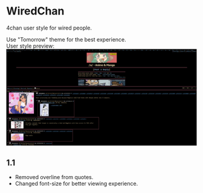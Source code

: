 # WiredChan
4chan user style for wired people.

Use "Tomorrow" theme for the best experience.
<br>
User style preview:
![Preview](/preview.png)

## 1.1
* Removed overline from quotes.
* Changed font-size for better viewing experience.
